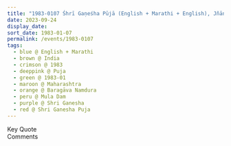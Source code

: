 ```yaml
---
title: "1983-0107 Śhrī Gaṇeśha Pūjā (English + Marathi + English), Jñāneśhvarasāgar (Mulā Dharaṇa or Mula Dam), Bārāgāva Nāṃdūra (near Rāhurī), Maharashtra, India"
date: 2023-09-24
display_date: 
sort_date: 1983-01-07
permalink: /events/1983-0107
tags:
  - blue @ English + Marathi
  - brown @ India
  - crimson @ 1983
  - deeppink @ Puja
  - green @ 1983-01
  - maroon @ Maharashtra
  - orange @ Baragāva Namdura
  - peru @ Mula Dam
  - purple @ Shri Ganesha
  - red @ Shri Ganesha Puja
---
```


<wave-list>
  <list-title color="green" width="75">Key Quote</list-title>
  <list-item color="BlanchedAlmond"  width="200"></list-item>
  <list-item color="Lavender"></list-item>
  <list-item color="BlanchedAlmond"></list-item>
</wave-list>

<br>

<wave-list>
  <list-title color="green" width="75">Comments</list-title>
  <list-item color="BlanchedAlmond"  width="200"></list-item>
  <list-item color="Lavender"></list-item>
  <list-item color="BlanchedAlmond"></list-item>
</wave-list>